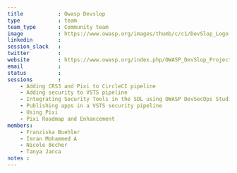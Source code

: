 ```yaml
---
title           : Owasp Devslop
type            : team
team_type       : Community team
image           : https://www.owasp.org/images/thumb/c/c1/DevSlop_Logo.jpg/630px-DevSlop_Logo.jpg
linkedin        :
session_slack   :
twitter         :
website         : https://www.owasp.org/index.php/OWASP_DevSlop_Project
email           :
status          :
sessions        :
    - Adding CRS3 and Pixi to CircleCI pipeline
    - Adding security to VSTS pipeline
    - Integrating Security Tools in the SDL using OWASP DevSecOps Studio
    - Publishing apps in a VSTS security pipeline
    - Using Pixi
    - Pixi Roadmap and Enhancement
members:
    - Franziska Buehler
    - Imran Mohammed A
    - Nicole Becher
    - Tanya Janca
notes :
---
```

